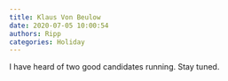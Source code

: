 ```yaml
---
title: Klaus Von Beulow
date: 2020-07-05 10:00:54
authors: Ripp
categories: Holiday
---
```


 I have heard of two good candidates running.
Stay tuned.